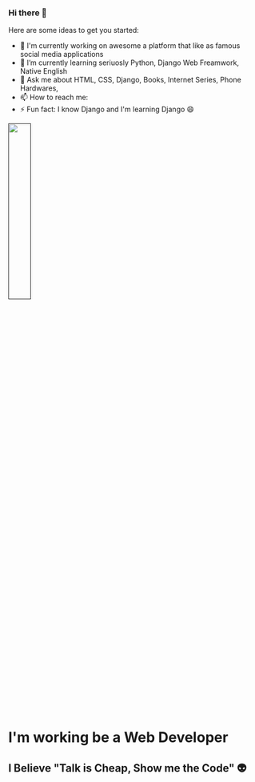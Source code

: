 ### Hi there 👋



Here are some ideas to get you started:

- 🔭 I'm currently working on awesome a platform that like as famous social media applications
- 🌱 I’m currently learning seriuosly Python, Django Web Freamwork, Native English
- 💬 Ask me about HTML, CSS, Django, Books, Internet Series, Phone Hardwares, 
- 📫 How to reach me: 
- ⚡ Fun fact: I know Django and I'm learning Django 😄

<a href=""><img height="30%;" src="https://d6f6d0kpz0gyr.cloudfront.net/uploads/images-archive/Blog/Gifs/coding.gif?mtime=20200914144127&focal=none"></a>
<h1>I'm working be a Web Developer</h1>
<h2>I Believe "Talk is Cheap, Show me the Code" 👽</h2>
